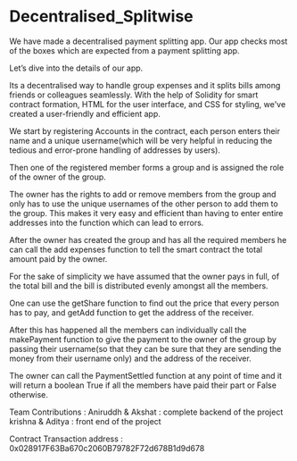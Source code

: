 # Decentralised_Splitwise

We have made a decentralised payment splitting app.
Our app checks most of the boxes which are expected from a payment splitting app.

Let’s dive into the details of our app.

Its a decentralised way to handle group expenses and it splits bills among friends or colleagues seamlessly. With the help of Solidity for smart contract formation, HTML for the user interface, and CSS for styling, we've created a user-friendly and efficient app.

We start by registering Accounts in the contract, each person enters their name and a unique username(which will be very helpful in reducing the tedious and error-prone handling of addresses by users). 

Then one of the registered member forms a group and is assigned the role of the owner of the group. 

The owner has the rights to add or remove members from the group and only has to use the unique usernames of the other person to add them to the group. This makes it very easy and efficient than having to enter entire addresses into the function which can lead to errors. 

After the owner has created the group and has all the required members he can call the add expenses function to tell the smart contract the total amount paid by the owner. 

For the sake of simplicity we have assumed that the owner pays in full, of the total bill and the bill is distributed evenly amongst all the members. 

One can use the getShare function to find out the price that every person has to pay, and getAdd function to get the address of the receiver. 

After this has happened all the members can individually call the makePayment function to give the payment to the owner of the group by passing their username(so that they can be sure that they are sending the money from their username only) and the address of the receiver. 

The owner can call the PaymentSettled function at any point of time and it will return a boolean True if all the members have paid their part or False otherwise.



Team Contributions : 
Aniruddh & Akshat : complete backend of the project
krishna & Aditya : front end of the project

Contract Transaction address : 0x028917F63Ba670c2060B79782F72d678B1d9d678

